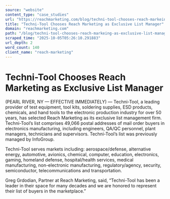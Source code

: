 ```yaml
---
source: "website"
content_type: "case_studies"
url: "https://reachmarketing.com/blog/techni-tool-chooses-reach-markeing-as-exclusive-list-manager/"
title: "Techni-Tool Chooses Reach Marketing as Exclusive List Manager"
domain: "reachmarketing.com"
path: "/blog/techni-tool-chooses-reach-markeing-as-exclusive-list-manager/"
scraped_time: "2025-10-05T05:26:10.291883"
url_depth: 2
word_count: 140
client_name: "reach-marketing"
---
```


# Techni-Tool Chooses Reach Marketing as Exclusive List Manager

(PEARL RIVER, NY — EFFECTIVE IMMEDIATELY) —  Techni-Tool, a leading provider of test equipment, tool kits, soldering supplies, ESD products, chemicals, and hand tools to the electronic production industry for over 50 years, has selected Reach Marketing as its exclusive list management firm. Techni-Tool’s list comprises 49,066 postal addresses of mail order buyers in electronics manufacturing, including engineers, QA/QC personnel, plant managers, technicians and supervisors. Techni-Tool’s list was previously managed by InfoGroup.

Techni-Tool serves markets including: aerospace/defense, alternative energy, automotive, avionics, chemical, computer, education, electronics, gaming, homeland defense, hospital/health services, medical manufacturing, non-electronic manufacturing, regulatory/agency, security, semiconductor, telecommunications and transportation.

Greg Grdodian, Partner at Reach Marketing, said, “Techni-Tool has been a leader in their space for many decades and we are honored to represent their list of buyers in the marketplace.”
